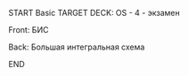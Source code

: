START
Basic
TARGET DECK: OS - 4 - экзамен

Front: БИС 

Back: Большая интегральная схема
<!--ID: 1663427618362-->
END
